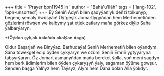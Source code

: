 +++
title = 'Prayer bpn11945 in '
author = "Bahá'u'lláh"
tags = ['lang-102', 'bpn-unsorted']
+++
Eý Seniň Adyň bilen şadyýanlyk deňzi tolkunyp, begenç şemaly öwüsýän! Üýtgeşik Jomartlygyňdan hem Merhemetiňden gözlerimi röwşen we kalbymy şat etjek zatlary maňa görkez diýip Saňa ýalbarýaryn.
                                           


*(Öýden çykjak bolaňda okalýan doga)

Oldur Başarjaň we Binyýaz.
    Barhudaýa! Seniň Merhemetiň bilen oýandym. Saňa töwekgel edip öýden çykýaryn we özümi Seniň Emriň ygtyýaryna tabşyrýaryn. Öz Jomart asmanyňdan maňa bereket ýolla, soň meni sagdyn hem berk ädimlerim bilen öýden çykaryşyň ýaly, sagaman öýüme gowşur. Senden başga Ýalňyz hem Taýsyz, Alym hem Dana bolan Alla ýokdyr.
